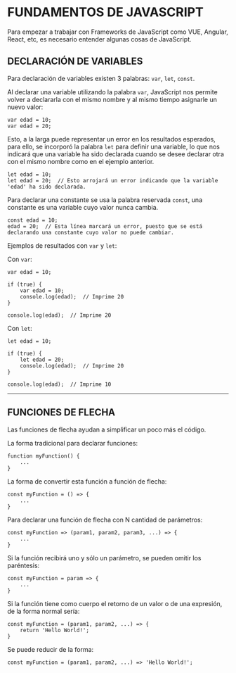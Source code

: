 # FUNDAMENTOS DE JAVASCRIPT

Para empezar a trabajar con Frameworks de JavaScript como VUE, Angular, React, etc, es necesario entender algunas cosas de JavaScript.

## DECLARACIÓN DE VARIABLES

Para declaración de variables existen 3 palabras: `var`, `let`, `const`.

Al declarar una variable utilizando la palabra `var`, JavaScript nos permite volver a declararla con el mismo nombre y al mismo tiempo asignarle un nuevo valor:
    
    var edad = 10;
    var edad = 20;

Esto, a la larga puede representar un error en los resultados esperados, para ello, se incorporó la palabra `let` para definir una variable, lo que nos indicará que una variable ha sido declarada cuando se desee declarar otra con el mismo nombre como en el ejemplo anterior.

    let edad = 10;
    let edad = 20;  // Esto arrojará un error indicando que la variable 'edad' ha sido declarada.

Para declarar una constante se usa la palabra reservada `const`, una constante es una variable cuyo valor nunca cambia.

    const edad = 10;
    edad = 20;  // Esta línea marcará un error, puesto que se está declarando una constante cuyo valor no puede cambiar.

Ejemplos de resultados con `var` y `let`:

Con `var`:

    var edad = 10;

    if (true) {
        var edad = 10;
        console.log(edad);  // Imprime 20
    }

    console.log(edad);  // Imprime 20

Con `let`:

    let edad = 10;

    if (true) {
        let edad = 20;
        console.log(edad);  // Imprime 20
    }

    console.log(edad);  // Imprime 10

---

## FUNCIONES DE FLECHA

Las funciones de flecha ayudan a simplificar un poco más el código.

La forma tradicional para declarar funciones:

    function myFunction() {
        ...
    }

La forma de convertir esta función a función de flecha:

    const myFunction = () => {
        ...
    }

Para declarar una función de flecha con N cantidad de parámetros:

    const myFunction => (param1, param2, param3, ...) => {
        ...
    }

Si la función recibirá uno y sólo un parámetro, se pueden omitir los paréntesis:

    const myFunction = param => {
        ...
    }

Si la función tiene como cuerpo el retorno de un valor o de una expresión, de la forma normal sería:

    const myFunction = (param1, param2, ...) => {
        return 'Hello World!';
    }

Se puede reducir de la forma: 

    const myFunction = (param1, param2, ...) => 'Hello World!';